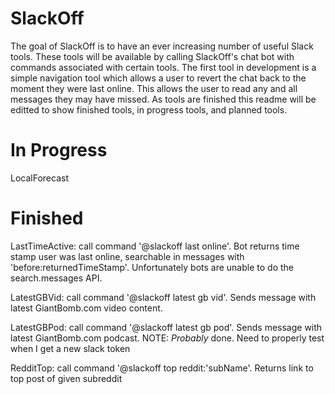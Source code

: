 # SlackOff
The goal of SlackOff is to have an ever increasing number of useful Slack tools. These tools will be available by calling SlackOff's chat bot with commands associated with certain tools. The first tool in development is a simple navigation tool which allows a user to revert the chat back to the moment they were last online. This allows the user to read any and all messages they may have missed. As tools are finished this readme will be editted to show finished tools, in progress tools, and planned tools.

# In Progress
LocalForecast
# Finished
LastTimeActive: call command '@slackoff last online'. Bot returns time stamp user was last online, searchable in messages with 'before:returnedTimeStamp'. Unfortunately bots are unable to do the search.messages API.

LatestGBVid: call command '@slackoff latest gb vid'. Sends message with latest GiantBomb.com video content.

LatestGBPod: call command '@slackoff latest gb pod'. Sends message with latest GiantBomb.com podcast.
NOTE: *Probably* done. Need to properly test when I get a new slack token

RedditTop: call command '@slackoff top reddit:'subName'. Returns link to top post of given subreddit
